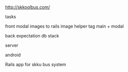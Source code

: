 http://skkoolbus.com/

tasks

front
modal images to rails image helper tag
main + modal

back
expectation db stack

server

android

Rails app for skku bus system

